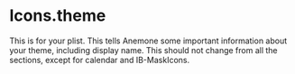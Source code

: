 # Icons.theme

This is for your plist. This tells Anemone some important information about your theme, including display name. This should not change from all the sections, except for calendar and IB-MaskIcons.